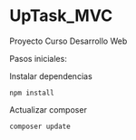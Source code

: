 # UpTask_MVC
Proyecto Curso Desarrollo Web

Pasos iniciales:

Instalar dependencias

    npm install

Actualizar composer

    composer update

